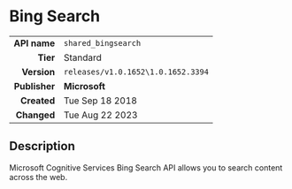 # Bing Search
| | |
|-:|-|
|**API name**|`shared_bingsearch`|
|**Tier**|Standard|
|**Version**|`releases/v1.0.1652\1.0.1652.3394`|
|**Publisher**|**Microsoft**|
|**Created**|Tue Sep 18 2018|
|**Changed**|Tue Aug 22 2023|

## Description
Microsoft Cognitive Services Bing Search API allows you to search content across the web.
